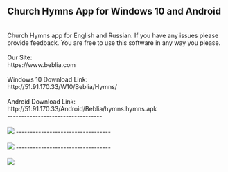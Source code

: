 <h2>Church Hymns App for Windows 10 and Android</h2>
<br/>
Church Hymns app for English and Russian. If you have any issues please provide feedback. You are free to use this software in any way you please. 
<br/>
<br/>
Our Site:
<br/>
https://www.beblia.com
<br/>
<br/>
Windows 10 Download Link:
<br/>
http://51.91.170.33/W10/Beblia/Hymns/
<br/>
<br/>
Android Download Link:
<br/>
http://51.91.170.33/Android/Beblia/hymns.hymns.apk
<br/>
----------------------------------
<br/>
<br/>
<img src="http://51.91.170.33/W10/Beblia/Hymns/1.png" />
----------------------------------
<br/>
<br/>
<img src="http://51.91.170.33/W10/Beblia/Hymns/2.png" />
----------------------------------
<br/>
<br/>
<img src="http://51.91.170.33/W10/Beblia/Hymns/3.png" />
